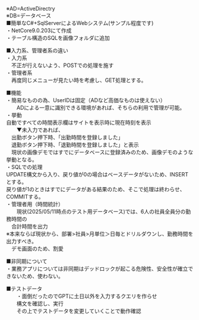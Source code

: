 ※AD=ActiveDirectry  
※DB=データベース  
■簡単なC#+SqlServerによるWebシステム(サンプル程度です)  
・NetCore9.0.203にて作成  
・テーブル構造のSQLを画像フォルダに追加  

■入力系、管理者系の違い  
・入力系  
　不正が行えないよう、POSTでの処理を施す  
 ・管理者系  
 　再度同じメニューが見たい時を考慮し、GET処理とする。  
  
■機能  
・簡易なものの為、UserIDは固定（ADなど高価なものは使えない）  
　　ADによる一意に識別できる環境があれば、そちらの利用で管理が可能。  
・挙動  
   自動ですべての時間表示欄はサイトを表示時に現在時刻を表示  
　　▼未入力であれば、  
   　出勤ボタン押下時、「出勤時間を登録しました」  
   　退勤ボタン押下時、「退勤時間を登録しました」と表示  
   　現状の画像デモではすでにデータベースに登録済みのため、画像デモのような挙動となる。  
・SQLでの処理  
  UPDATE構文から入り、戻り値が0の場合はベースデータがないため、INSERTとする。  
  戻り値が1のときはすでにデータがある結果のため、そこで処理は終わらせ、COMMITする。  
・管理者用（時間統計）  
　　現状(2025/05/11時点のテスト用データベース)では、6人の社員全員分の勤務時間の  
  　合計時間を出力  
   ※本来ならば現状から、部署>社員>月単位＞日毎とドリルダウンし、勤務時間を出力すべき。  
   　デモ画面のため、割愛  
   
■非同期について  
  ・業務アプリについては非同期はデッドロックが起こる危険性、安全性が確立できないため、使わない。  

■テストデータ  
　　・面倒だったのでGPTに土日以外を入力するクエリを作らせ  
  　　構文を確認し、実行  
  　　その上でテストデータを変更していくことで動作確認  
  　
